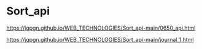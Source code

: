 # Sort_api

https://jqpgn.github.io/WEB_TECHNOLOGIES/Sort_api-main/0650_api.html

https://jqpgn.github.io/WEB_TECHNOLOGIES/Sort_api-main/journal_1.html
